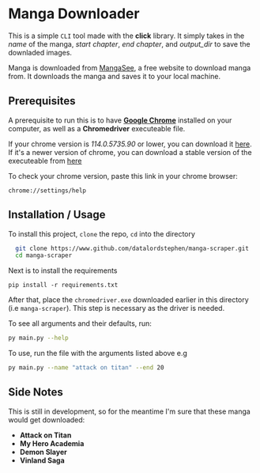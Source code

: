 # Manga Downloader

This is a simple `CLI` tool made with the **click** library. It simply takes in the *name* of the manga, *start chapter*, *end chapter*, and *output_dir* to save the downladed images.

Manga is downloaded from [MangaSee](https://www.mangasee123.com/), a free website to download manga from. It downloads the manga and saves it to your local machine.

## Prerequisites

A prerequisite to run this is to have **[Google Chrome](https://www.google.com/chrome/)** installed on your computer, as well as a **Chromedriver** executeable file.

If your chrome version is *114.0.5735.90* or lower, you can download it [here](https://chromedriver.chromium.org/downloads). If it's a newer version of chrome, you can download a stable version of the executeable from [here](https://googlechromelabs.github.io/chrome-for-testing/)

To check your chrome version, paste this link in your chrome browser:

```
chrome://settings/help
```
## Installation / Usage

To install this project, `clone` the repo, `cd` into the directory
```bash
  git clone https://www.github.com/datalordstephen/manga-scraper.git
  cd manga-scraper
```

Next is to install the requirements
```
pip install -r requirements.txt
```
After that, place the `chromedriver.exe` downloaded earlier in this directory (i.e `manga-scraper`). This step is necessary as the driver is needed.

To see all arguments and their defaults, run:
```bash
py main.py --help
```

To use, run the file with the arguments listed above e.g
```bash
py main.py --name "attack on titan" --end 20
```
## Side Notes

This is still in development, so for the meantime I'm sure that these manga would get downloaded:

* **Attack on Titan**
* **My Hero Academia**
* **Demon Slayer**
* **Vinland Saga**
